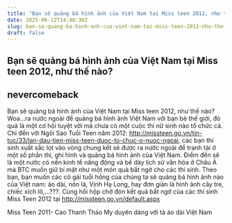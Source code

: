 ```yaml
---
title: "Bạn sẽ quảng bá hình ảnh của Việt Nam tại Miss teen 2012, như thế nào?"
date: 2025-06-12T14:48:30Z
slug: ban-se-quang-ba-hinh-anh-cua-viet-nam-tai-miss-teen-2012-nhu-the-nao
draft: false
---
```


## Bạn sẽ quảng bá hình ảnh của Việt Nam tại Miss teen 2012, như thế nào?

## nevercomeback

Bạn sẽ quảng bá hình ảnh của Việt Nam tại Miss teen 2012, như thế nào?
Woa…ra nước ngoài để quảng bá hình ảnh Việt Nam với bạn bè thế giới, đó quả là một cơ hội tuyệt vời mà chưa có một cuộc thi nữ sinh nào tổ chức cả. Chỉ đến với Ngôi Sao Tuổi Teen năm 2012: http://missteen.go.vn/tin-tuc/33/lan-dau-tien-miss-teen-duoc-to-chuc-o-nuoc-ngoai, các bạn thí sinh xuất sắc lọt vào vòng  chung kết sẽ được ra nước ngoài để tranh tài ở một số phần thi, ghi hình và quảng bá hình ảnh của Việt Nam. Điểm đến sẽ là một nước có nền kinh tế năng động và bề dày lịch sử văn hóa ở Châu Á mà BTC muốn giữ bí mật như một món quà bất ngờ cho các thí sinh. Theo bạn, bạn  muốn các cô gái tuổi hồng của chúng ta sẽ quảng bá hình ảnh nào của Việt nam: áo dài, nón lá, Vịnh Hạ Long, hay đơn giản là hình ảnh cây tre, chiếc xích lô,…???. Cùng hồi hộp chờ đón kết quả bất ngờ của các thí sinh Miss Teen 2012 tại http://missteen.go.vn/default.aspx

Miss Teen 2011- Cao Thanh Thảo My duyên dáng với tà  áo dài Việt Nam